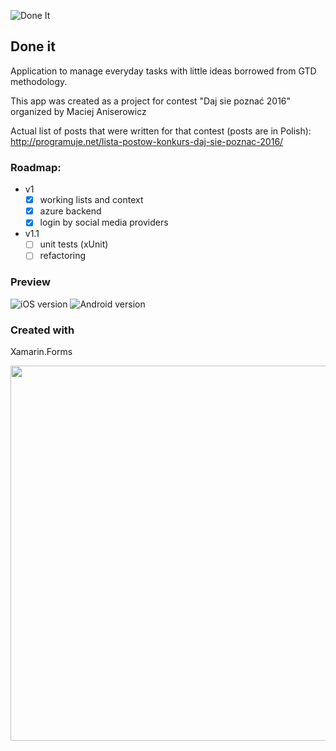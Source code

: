 ![Done It](http://programuje.net/wp-content/uploads/2016/05/ic_launcher.png)

## Done it
Application to manage everyday tasks with little ideas borrowed from GTD methodology. 


This app was created as a project for contest "Daj sie poznać 2016" organized by Maciej Aniserowicz

Actual list of posts that were written for that contest (posts are in Polish): http://programuje.net/lista-postow-konkurs-daj-sie-poznac-2016/

	
### Roadmap:
* v1
	* [x] working lists and context
	* [x] azure backend
	* [x] login by social media providers
	
* v1.1
	* [ ] unit tests (xUnit)
	* [ ] refactoring

### Preview
![iOS version](http://programuje.net/wp-content/uploads/2016/05/ios.gif)
![Android version](http://programuje.net/wp-content/uploads/2016/05/android.gif)

### Created with

Xamarin.Forms

<a href="http://xamarin.com"><img src="http://appindex.com/wp-content/uploads/2014/08/Xamarin-Inc..zpoh_xamarin-logo-hexagon-blue.png" width="600px" /></a>

